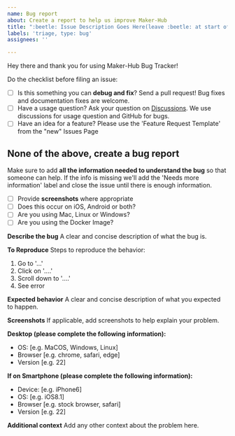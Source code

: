 ```yaml
---
name: Bug report
about: Create a report to help us improve Maker-Hub
title: ":beetle: Issue Description Goes Here(leave :beetle: at start of title)"
labels: 'triage, type: bug'
assignees: ''

---
```


Hey there and thank you for using Maker-Hub Bug Tracker!

Do the checklist before filing an issue:

- [ ] Is this something you can **debug and fix**? Send a pull request! Bug fixes and documentation fixes are welcome.
- [ ] Have a usage question? Ask your question on [Discussions](https://github.com/madeinoz67/maker-hub/discussions). We use discussions for usage question and GitHub for bugs.
- [ ] Have an idea for a feature? Please use the 'Feature Request Template' from the "new" Issues Page

None of the above, create a bug report
------------------------------------------------------------------

Make sure to add **all the information needed to understand the bug** so that someone can help. If the info is missing we'll add the 'Needs more information' label and close the issue until there is enough information.

- [ ] Provide **screenshots** where appropriate
- [ ] Does this occur on iOS, Android or both?
- [ ] Are you using Mac, Linux or Windows?
- [ ] Are you using the Docker Image?

**Describe the bug**
A clear and concise description of what the bug is.

**To Reproduce**
Steps to reproduce the behavior:
1. Go to '...'
2. Click on '....'
3. Scroll down to '....'
4. See error

**Expected behavior**
A clear and concise description of what you expected to happen.

**Screenshots**
If applicable, add screenshots to help explain your problem.

**Desktop (please complete the following information):**
 - OS: [e.g. MaCOS, Windows, Linux]
 - Browser [e.g. chrome, safari, edge]
 - Version [e.g. 22]

**If on Smartphone (please complete the following information):**
 - Device: [e.g. iPhone6]
 - OS: [e.g. iOS8.1]
 - Browser [e.g. stock browser, safari]
 - Version [e.g. 22]

**Additional context**
Add any other context about the problem here.
